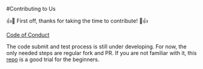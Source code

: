 #Contributing to Us

👍🎉 First off, thanks for taking the time to contribute! 🎉👍

[Code of Conduct](CODE_OF_CONDUCT.md)

The code submit and test process is still under developing. For now, the only needed steps are regular fork and PR. If you are not familiar with it, this [repo](https://github.com/firstcontributions/first-contributions)
is a good trial for the beginners.
